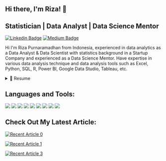 ## Hi there, I'm Riza! 👋

## Statistician | Data Analyst | Data Science Mentor

[![Linkedin Badge](https://img.shields.io/badge/-LinkedIn-0e76a8?style=flat&labelColor=0e76a8&logo=linkedin&logoColor=white)](https://www.linkedin.com/in/riza-purnaramadhan-59552b168/) [![Medium Badge](https://img.shields.io/badge/-Medium-000000?style=flat&labelColor=000000&logo=Medium&link=https://medium.com/@rizapurnaramadhan)](https://medium.com/@rizapurnaramadhan)

Hi I'm Riza Purnaramadhan from Indonesia, experienced in data analytics as a Data Analyst & Data Scientist with statistics background in a Startup Company and experienced as a Data Science Mentor. Have expertise in various data analysis technique and data analysis tools such as Excel, Python, SQL, R, Power BI, Google Data Studio, Tableau, etc.

<details>
  <summary>📃 Resume</summary>

## Education

- 📍 **Islamic University of Indonesia** - Yogyakarta, Indonesia\
  📖 **Bachelor's degree of Statistics**\
  📆 2017 - 2021
  
## Experience
  
- :computer: **Data Analyst**\
  📆 Mar 2021 – Jun 2021\
  📍 **PT. Speedwork Solusi Utama**
  
- :computer: **Data Science Mentor**\
  📆 Jun 2021\
  :office: **Merintis Indonesia**
  
- :computer: **Contributing Writer on Medium Publicaton**\
  📆 Mar 2021 – Now\
  📈 **Analytics Vidhya**
  
- :computer: **Management Information System Assistant Practicum**\
  📆 Sep 2019 – Jan 2019 & Sep 2020 – Jan 2021\
  📍 **Islamic University of Indonesia** - Yogyakarta, Indonesia
  
- :computer: **Database Assistant Practicum**\
  📆 Feb 2020 – Jun 2020\
  📍 **Islamic University of Indonesia** - Yogyakarta, Indonesia
  
- :computer: **Work Practice**\
  📆 Jan 2020 – Feb 2020\
  📍 **Badan Pusat Statistik Kabupaten Kulon Progo** - Yogyakarta, Indonesia
  
- :computer: **Webinar Guest Speaker**\
  📆 Okt 2020\
  :office: **Riverstone Training Pte Ltd**
  

  
  
  
 
  
  </details>

## Languages and Tools:
<img src="https://img.shields.io/badge/Microsoft_Excel-217346?style=for-the-badge&logo=microsoft-excel&logoColor=white"/> <img src="https://img.shields.io/badge/MySQL-00000F?style=for-the-badge&logo=mysql&logoColor=white"/> <img src="https://img.shields.io/badge/PostgreSQL-316192?style=for-the-badge&logo=postgresql&logoColor=white"/> <img src="https://img.shields.io/badge/MariaDB-003545?style=for-the-badge&logo=mariadb&logoColor=white"/>  <img src="https://img.shields.io/badge/Python-3776AB?style=for-the-badge&logo=python&logoColor=white"/> <img src="https://img.shields.io/badge/R-276DC3?style=for-the-badge&logo=r&logoColor=white"/> <img src="https://img.shields.io/badge/Jupyter-F37626.svg?&style=for-the-badge&logo=Jupyter&logoColor=white"/> <img src="https://img.shields.io/badge/PowerBI-F2C811?style=for-the-badge&logo=Power%20BI&logoColor=white"/> <img src="https://img.shields.io/badge/Colab-F9AB00?style=for-the-badge&logo=googlecolab&color=525252"/> 


## Check Out My Latest Article:

<a target="_blank" href="https://github-readme-medium-recent-article.vercel.app/medium/@rizapurnaramadhan/0"><img src="https://github-readme-medium-recent-article.vercel.app/medium/@rizapurnaramadhan/0" alt="Recent Article 0"> 
  

<a target="_blank" href="https://github-readme-medium-recent-article.vercel.app/medium/@rizapurnaramadhan/1"><img src="https://github-readme-medium-recent-article.vercel.app/medium/@rizapurnaramadhan/1" alt="Recent Article 1"> 


<a target="_blank" href="https://github-readme-medium-recent-article.vercel.app/medium/@rizapurnaramadhan/3"><img src="https://github-readme-medium-recent-article.vercel.app/medium/@rizapurnaramadhan/3" alt="Recent Article 3"> 
  
  
  
